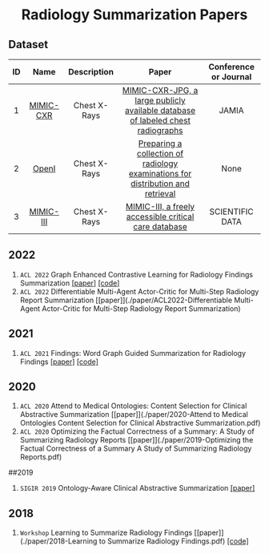 
<p align="center">
<h1 align="center">Radiology Summarization Papers</h1>
</p>



## Dataset

|ID|Name|Description|Paper|Conference or Journal|
|:---:|:---:|:---:|:---:|:---:|
| 1 | [MIMIC-CXR](https://archive.physionet.org/physiobank/database/mimiccxr/) | Chest X-Rays | [MIMIC-CXR-JPG, a large publicly available database of labeled chest radiographs](./paper/MIMIC-CXR-JPG.pdf)|JAMIA|
| 2 | [OpenI](https://openi.nlm.nih.gov/)| Chest X-Rays | [Preparing a collection of radiology examinations for distribution and retrieval](./paper/ocv080.pdf) |None|
| 3 | [MIMIC-III](https://physionet.org/content/mimiciii/1.4/)| Chest X-Rays | [MIMIC-III, a freely accessible critical care database](./paper/sdata201635.pdf) |SCIENTIFIC DATA|


## 2022
1. `ACL 2022` Graph Enhanced Contrastive Learning for Radiology Findings Summarization [[paper]](./paper/2204.00203.pdf) [[code]](https://github.com/jinpeng01/AIG_CL)
1. `ACL 2022` Differentiable Multi-Agent Actor-Critic for Multi-Step Radiology Report Summarization [[paper]](./paper/ACL2022-Differentiable Multi-Agent Actor-Critic for Multi-Step Radiology Report Summarization)  

## 2021
1. `ACL 2021` Findings: Word Graph Guided Summarization for Radiology Findings [[paper]](./paper/2112.09925.pdf) [[code]](https://github.com/jinpeng01/WGSum)

## 2020
1. `ACL 2020` Attend to Medical Ontologies: Content Selection for Clinical Abstractive Summarization [[paper]](./paper/2020-Attend to Medical Ontologies Content Selection for Clinical Abstractive Summarization.pdf)  
1. `ACL 2020` Optimizing the Factual Correctness of a Summary: A Study of Summarizing Radiology Reports [[paper]](./paper/2019-Optimizing the Factual Correctness of a Summary A Study of Summarizing Radiology Reports.pdf)  

##2019
1. `SIGIR 2019` Ontology-Aware Clinical Abstractive Summarization [[paper]](./paper/3331184.3331319.pdf)

## 2018
1. `Workshop` Learning to Summarize Radiology Findings [[paper]](./paper/2018-Learning to Summarize Radiology Findings.pdf) [[code]](https://github.com/yuhaozhang/summarize-radiology-findings)






